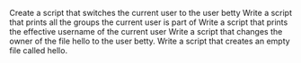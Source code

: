 Create a script that switches the current user to the user betty
Write a script that prints all the groups the current user is part of
Write a script that prints the effective username of the current user
Write a script that changes the owner of the file hello to the user betty.
Write a script that creates an empty file called hello.
